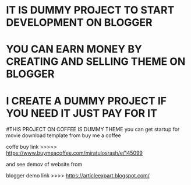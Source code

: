 # IT IS DUMMY PROJECT TO START DEVELOPMENT ON BLOGGER
# YOU CAN EARN MONEY BY CREATING AND SELLING THEME ON BLOGGER
# I CREATE A DUMMY PROJECT IF YOU NEED IT JUST PAY FOR IT

#THIS PROJECT ON COFFEE IS DUMMY THEME
you can get startup for movie download template from buy me a coffee

coffe buy link >>>>>      https://www.buymeacoffee.com/miratulosrash/e/145099

and see demov of website from

blogger demo link >>>>     https://articleexpart.blogspot.com/
